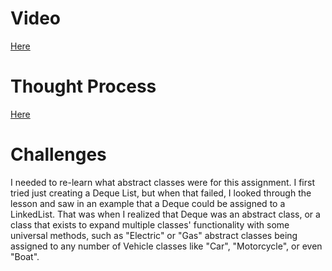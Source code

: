 # Video
[Here](https://drive.google.com/file/d/13emUd1uiy9Lcf0AXc7L-qwF1xm8XGwBX/view?usp=sharing)
# Thought Process
[Here](https://github.com/KuroFoxCoder/Collections-in-Java/blob/main/Collections%20Thought%20Process.drawio.png)
# Challenges
I needed to re-learn what abstract classes were for this assignment. I first tried just creating a Deque List, but when that failed, I looked through the lesson and saw in an example that a Deque could be assigned to a LinkedList. That was when I realized that Deque was an abstract class, or a class that exists to expand multiple classes' functionality with some universal methods, such as "Electric" or "Gas" abstract classes being assigned to any number of Vehicle classes like "Car", "Motorcycle", or even "Boat".
